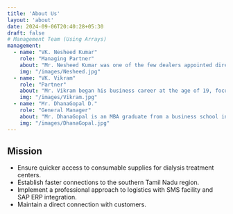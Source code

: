 ```yaml
---
title: 'About Us'
layout: 'about'
date: 2024-09-06T20:40:28+05:30
draft: false
# Management Team (Using Arrays)
management:
  - name: "VK. Nesheed Kumar"
    role: "Managing Partner"
    about: "Mr. Nesheed Kumar was one of the few dealers appointed directly by Johnson & Johnson without a trial period. He achieved 2nd place in overall sales for the Chennai region within the first few years of operation. With over 30 years of experience in the medical and healthcare industry, he handles tasks and challenges with professionalism and expertise, bringing a dynamic and youthful approach to his work."
    img: "/images/Nesheed.jpg"
  - name: "VK. Vikram"
    role: "Partner"
    about: "Mr. Vikram began his business career at the age of 19, focusing on servicing surgical and nephrology products (kidney failure-related products) valued in the billions. He completed his International Business Administration degree at a French university in Lille and immediately applied his skills to expand the business, achieving a 30% growth in sales during his first year."
    img: "/images/Vikram.jpg"
  - name: "Mr. DhanaGopal D."
    role: "General Manager"
    about: "Mr. DhanaGopal is an MBA graduate from a business school in Milton Keynes, United Kingdom, and brings 36 years of versatile experience in leadership roles, including Regional Manager (South India), Head of Sales & Marketing, Head of National Business Development, Head of Operations, and Head of International Sales & Marketing in the Murugappa Group."
    img: "/images/DhanaGopal.jpg"
---
```


## Mission

- Ensure quicker access to consumable supplies for dialysis treatment centers.
- Establish faster connections to the southern Tamil Nadu region.
- Implement a professional approach to logistics with SMS facility and SAP ERP integration.
- Maintain a direct connection with customers.
